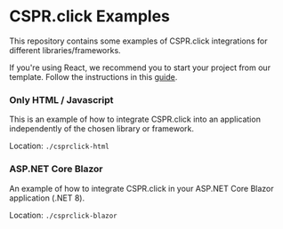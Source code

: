 # CSPR.click Examples

This repository contains some examples of CSPR.click integrations for different libraries/frameworks.

If you're using React, we recommend you to start your project from our template. Follow the instructions in this [guide](https://docs.cspr.click/ui-sdk/getting-started-with-the-template-application).

### Only HTML / Javascript

This is an example of how to integrate CSPR.click into an application independently of the chosen library or framework.

Location: `./csprclick-html`

### ASP.NET Core Blazor

An example of how to integrate CSPR.click in your ASP.NET Core Blazor application (.NET 8).

Location: `./csprclick-blazor`